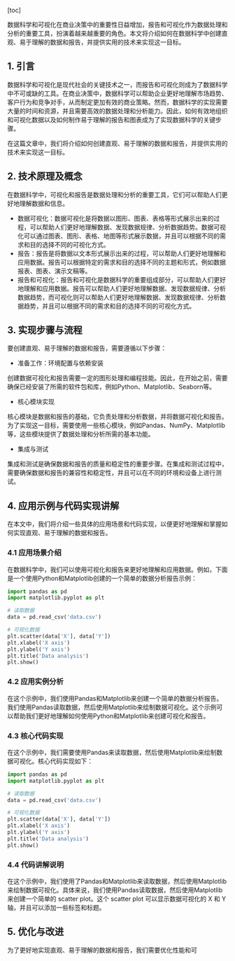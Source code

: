 
[toc]                    
                
                
数据科学和可视化在商业决策中的重要性日益增加，报告和可视化作为数据处理和分析的重要工具，扮演着越来越重要的角色。本文将介绍如何在数据科学中创建直观、易于理解的数据和报告，并提供实用的技术来实现这一目标。

## 1. 引言

数据科学和可视化是现代社会的关键技术之一，而报告和可视化则成为了数据科学中不可或缺的工具。在商业决策中，数据科学可以帮助企业更好地理解市场趋势、客户行为和竞争对手，从而制定更加有效的商业策略。然而，数据科学的实现需要大量的时间和资源，并且需要高效的数据处理和分析能力。因此，如何有效地组织和可视化数据以及如何制作易于理解的报告和图表成为了实现数据科学的关键步骤。

在这篇文章中，我们将介绍如何创建直观、易于理解的数据和报告，并提供实用的技术来实现这一目标。

## 2. 技术原理及概念

在数据科学中，可视化和报告是数据处理和分析的重要工具，它们可以帮助人们更好地理解数据和信息。

- 数据可视化：数据可视化是将数据以图形、图表、表格等形式展示出来的过程，可以帮助人们更好地理解数据、发现数据规律、分析数据趋势。数据可视化可以通过图表、图形、表格、地图等形式展示数据，并且可以根据不同的需求和目的选择不同的可视化方式。
- 报告：报告是将数据以文本形式展示出来的过程，可以帮助人们更好地理解和应用数据。报告可以根据特定的需求和目的选择不同的主题和形式，例如数据报表、图表、演示文稿等。
- 报告和可视化：报告和可视化是数据科学的重要组成部分，可以帮助人们更好地理解和应用数据。报告可以帮助人们更好地理解数据、发现数据规律、分析数据趋势，而可视化则可以帮助人们更好地理解数据、发现数据规律、分析数据趋势，并且可以根据不同的需求和目的选择不同的可视化方式。

## 3. 实现步骤与流程

要创建直观、易于理解的数据和报告，需要遵循以下步骤：

- 准备工作：环境配置与依赖安装

创建数据可视化和报告需要一定的图形处理和编程技能。因此，在开始之前，需要确保已经安装了所需的软件包和库，例如Python、Matplotlib、Seaborn等。

- 核心模块实现

核心模块是数据和报告的基础，它负责处理和分析数据，并将数据可视化和报告。为了实现这一目标，需要使用一些核心模块，例如Pandas、NumPy、Matplotlib等，这些模块提供了数据处理和分析所需的基本功能。

- 集成与测试

集成和测试是确保数据和报告的质量和稳定性的重要步骤。在集成和测试过程中，需要确保数据和报告的兼容性和稳定性，并且可以在不同的环境和设备上进行测试。

## 4. 应用示例与代码实现讲解

在本文中，我们将介绍一些具体的应用场景和代码实现，以便更好地理解和掌握如何实现直观、易于理解的数据和报告。

### 4.1 应用场景介绍

在数据科学中，我们可以使用可视化和报告来更好地理解和应用数据。例如，下面是一个使用Python和Matplotlib创建的一个简单的数据分析报告示例：

```python
import pandas as pd
import matplotlib.pyplot as plt

# 读取数据
data = pd.read_csv('data.csv')

# 可视化数据
plt.scatter(data['X'], data['Y'])
plt.xlabel('X axis')
plt.ylabel('Y axis')
plt.title('Data analysis')
plt.show()
```

### 4.2 应用实例分析

在这个示例中，我们使用Pandas和Matplotlib来创建一个简单的数据分析报告。我们使用Pandas读取数据，然后使用Matplotlib来绘制数据可视化。这个示例可以帮助我们更好地理解如何使用Python和Matplotlib来创建可视化和报告。

### 4.3 核心代码实现

在这个示例中，我们需要使用Pandas来读取数据，然后使用Matplotlib来绘制数据可视化。核心代码实现如下：

```python
import pandas as pd
import matplotlib.pyplot as plt

# 读取数据
data = pd.read_csv('data.csv')

# 可视化数据
plt.scatter(data['X'], data['Y'])
plt.xlabel('X axis')
plt.ylabel('Y axis')
plt.title('Data analysis')
plt.show()
```

### 4.4 代码讲解说明

在这个示例中，我们使用了Pandas和Matplotlib来读取数据，然后使用Matplotlib来绘制数据可视化。具体来说，我们使用Pandas读取数据，然后使用Matplotlib来创建一个简单的 scatter plot。这个 scatter plot 可以显示数据可视化的 X 和 Y 轴，并且可以添加一些标签和标题。

## 5. 优化与改进

为了更好地实现直观、易于理解的数据和报告，我们需要优化性能和可

